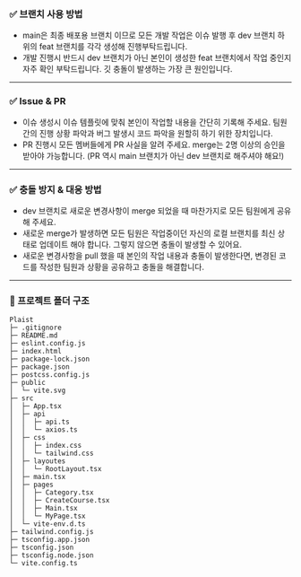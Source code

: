 ### ✅ 브랜치 사용 방법
- main은 최종 배포용 브랜치 이므로 모든 개발 작업은 이슈 발행 후 dev 브랜치 하위의 feat 브랜치를 각각 생성해 진행부탁드립니다.
- 개발 진행시 반드시 dev 브랜치가 아닌 본인이 생성한 feat 브랜치에서 작업 중인지 자주 확인 부탁드립니다. 깃 충돌이 발생하는 가장 큰 원인입니다.
---

### ✅ Issue & PR
- 이슈 생성시 이슈 템플릿에 맞춰 본인이 작업할 내용을 간단히 기록해 주세요. 팀원간의 진행 상황 파악과 버그 발생시 코드 파악을 원할히 하기 위한 장치입니다.
- PR 진행시 모든 멤버들에게 PR 사실을 알려 주세요. merge는 2명 이상의 승인을 받아야 가능합니다. (PR 역시 main 브랜치가 아닌 dev 브랜치로 해주셔야 해요!)
---

### ✅ 충돌 방지 & 대응 방법
- dev 브랜치로 새로운 변경사항이 merge 되었을 때 마찬가지로 모든 팀원에게 공유해 주세요.
- 새로운 merge가 발생하면 모든 팀원은 작업중이던 자신의 로컬 브랜치를 최신 상태로 업데이트 해야 합니다. 그렇지 않으면 충돌이 발생할 수 있어요.
- 새로운 변경사항을 pull 했을 때 본인의 작업 내용과 충돌이 발생한다면, 변경된 코드를 작성한 팀원과 상황을 공유하고 충돌을 해결합니다.
---

### 📂 프로젝트 폴더 구조
```
Plaist
├─ .gitignore
├─ README.md
├─ eslint.config.js
├─ index.html
├─ package-lock.json
├─ package.json
├─ postcss.config.js
├─ public
│  └─ vite.svg
├─ src
│  ├─ App.tsx
│  ├─ api
│  │  ├─ api.ts
│  │  └─ axios.ts
│  ├─ css
│  │  ├─ index.css
│  │  └─ tailwind.css
│  ├─ layoutes
│  │  └─ RootLayout.tsx
│  ├─ main.tsx
│  ├─ pages
│  │  ├─ Category.tsx
│  │  ├─ CreateCourse.tsx
│  │  ├─ Main.tsx
│  │  └─ MyPage.tsx
│  └─ vite-env.d.ts
├─ tailwind.config.js
├─ tsconfig.app.json
├─ tsconfig.json
├─ tsconfig.node.json
└─ vite.config.ts

```

